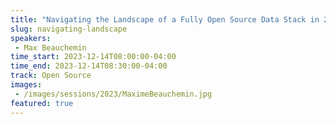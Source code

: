 ```yaml
---
title: "Navigating the Landscape of a Fully Open Source Data Stack in 2023"
slug: navigating-landscape
speakers:
 - Max Beauchemin
time_start: 2023-12-14T08:00:00-04:00
time_end: 2023-12-14T08:30:00-04:00
track: Open Source
images:
 - /images/sessions/2023/MaximeBeauchemin.jpg
featured: true 
---
```


